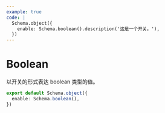 ```yaml
---
example: true
code: |
  Schema.object({
    enable: Schema.boolean().description('这是一个开关。'),
  })
---
```


# Boolean

以开关的形式表达 boolean 类型的值。

```ts
export default Schema.object({
  enable: Schema.boolean(),
})
```
